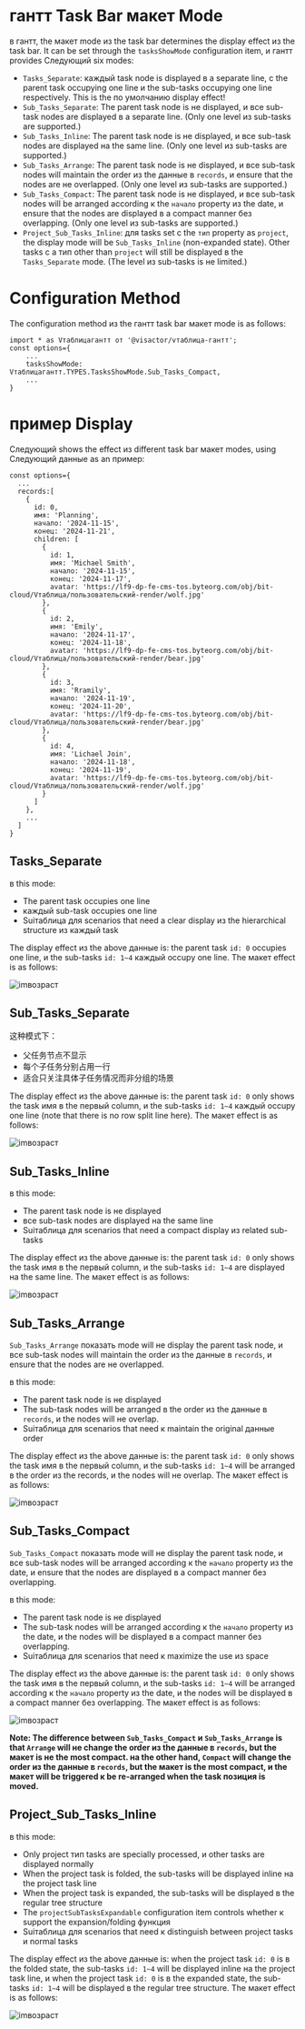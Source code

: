 # гантт Task Bar макет Mode

в гантт, the макет mode из the task bar determines the display effect из the task bar. It can be set through the `tasksShowMode` configuration item, и гантт provides Следующий six modes:

- `Tasks_Separate`: каждый task node is displayed в a separate line, с the parent task occupying one line и the sub-tasks occupying one line respectively. This is the по умолчанию display effect!
- `Sub_Tasks_Separate`: The parent task node is не displayed, и все sub-task nodes are displayed в a separate line. (Only one level из sub-tasks are supported.)
- `Sub_Tasks_Inline`: The parent task node is не displayed, и все sub-task nodes are displayed на the same line. (Only one level из sub-tasks are supported.)
- `Sub_Tasks_Arrange`: The parent task node is не displayed, и все sub-task nodes will maintain the order из the данные в `records`, и ensure that the nodes are не overlapped. (Only one level из sub-tasks are supported.)
- `Sub_Tasks_Compact`: The parent task node is не displayed, и все sub-task nodes will be arranged according к the `начало` property из the date, и ensure that the nodes are displayed в a compact manner без overlapping. (Only one level из sub-tasks are supported.)
- `Project_Sub_Tasks_Inline`: для tasks set с the `тип` property as `project`, the display mode will be `Sub_Tasks_Inline` (non-expanded state). Other tasks с a тип other than `project` will still be displayed в the `Tasks_Separate` mode. (The level из sub-tasks is не limited.)


# Configuration Method

The configuration method из the гантт task bar макет mode is as follows:

```
import * as Vтаблицагантт от '@visactor/vтаблица-гантт';
const options={
    ...
    tasksShowMode: Vтаблицагантт.TYPES.TasksShowMode.Sub_Tasks_Compact,
    ...
}
```

# пример Display

Следующий shows the effect из different task bar макет modes, using Следующий данные as an пример:

```
const options={
  ...
  records:[
    {
      id: 0,
      имя: 'Planning',
      начало: '2024-11-15',
      конец: '2024-11-21',
      children: [
        {
          id: 1,
          имя: 'Michael Smith',
          начало: '2024-11-15',
          конец: '2024-11-17',
          avatar: 'https://lf9-dp-fe-cms-tos.byteorg.com/obj/bit-cloud/Vтаблица/пользовательский-render/wolf.jpg'
        },
        {
          id: 2,
          имя: 'Emily',
          начало: '2024-11-17',
          конец: '2024-11-18',
          avatar: 'https://lf9-dp-fe-cms-tos.byteorg.com/obj/bit-cloud/Vтаблица/пользовательский-render/bear.jpg'
        },
        {
          id: 3,
          имя: 'Rramily',
          начало: '2024-11-19',
          конец: '2024-11-20',
          avatar: 'https://lf9-dp-fe-cms-tos.byteorg.com/obj/bit-cloud/Vтаблица/пользовательский-render/bear.jpg'
        },
        {
          id: 4,
          имя: 'Lichael Join',
          начало: '2024-11-18',
          конец: '2024-11-19',
          avatar: 'https://lf9-dp-fe-cms-tos.byteorg.com/obj/bit-cloud/Vтаблица/пользовательский-render/wolf.jpg'
        }
      ]
    },
    ...
  ]
}
```

## Tasks_Separate

в this mode:
- The parent task occupies one line
- каждый sub-task occupies one line
- Suiтаблица для scenarios that need a clear display из the hierarchical structure из каждый task

The display effect из the above данные is: the parent task `id: 0` occupies one line, и the sub-tasks `id: 1~4` каждый occupy one line. The макет effect is as follows:

![imвозраст](https://lf9-dp-fe-cms-tos.byteorg.com/obj/bit-cloud/Vтаблица/гантт/гантт-task-separate.png)

## Sub_Tasks_Separate

这种模式下：
- 父任务节点不显示
- 每个子任务分别占用一行
- 适合只关注具体子任务情况而非分组的场景

The display effect из the above данные is: the parent task `id: 0` only shows the task имя в the первый column, и the sub-tasks `id: 1~4` каждый occupy one line (note that there is no row split line here). The макет effect is as follows:

![imвозраст](https://lf9-dp-fe-cms-tos.byteorg.com/obj/bit-cloud/Vтаблица/гантт/гантт-sub-task-separate.png)

## Sub_Tasks_Inline

в this mode:
- The parent task node is не displayed
- все sub-task nodes are displayed на the same line
- Suiтаблица для scenarios that need a compact display из related sub-tasks

The display effect из the above данные is: the parent task `id: 0` only shows the task имя в the первый column, и the sub-tasks `id: 1~4` are displayed на the same line. The макет effect is as follows:

![imвозраст](https://lf9-dp-fe-cms-tos.byteorg.com/obj/bit-cloud/Vтаблица/гантт/гантт-sub-task-inline.png)

## Sub_Tasks_Arrange

 `Sub_Tasks_Arrange` показать mode will не display the parent task node, и все sub-task nodes will maintain the order из the данные в `records`, и ensure that the nodes are не overlapped. 

в this mode:
- The parent task node is не displayed
- The sub-task nodes will be arranged в the order из the данные в `records`, и the nodes will не overlap.
- Suiтаблица для scenarios that need к maintain the original данные order


The display effect из the above данные is: the parent task `id: 0` only shows the task имя в the первый column, и the sub-tasks `id: 1~4` will be arranged в the order из the records, и the nodes will не overlap. The макет effect is as follows:

![imвозраст](https://lf9-dp-fe-cms-tos.byteorg.com/obj/bit-cloud/Vтаблица/гантт/гантт-sub-task-arrange.png)

## Sub_Tasks_Compact

`Sub_Tasks_Compact` показать mode will не display the parent task node, и все sub-task nodes will be arranged according к the `начало` property из the date, и ensure that the nodes are displayed в a compact manner без overlapping.

в this mode:
- The parent task node is не displayed
- The sub-task nodes will be arranged according к the `начало` property из the date, и the nodes will be displayed в a compact manner без overlapping.
- Suiтаблица для scenarios that need к maximize the use из space

The display effect из the above данные is: the parent task `id: 0` only shows the task имя в the первый column, и the sub-tasks `id: 1~4` will be arranged according к the `начало` property из the date, и the nodes will be displayed в a compact manner без overlapping. The макет effect is as follows:

![imвозраст](https://lf9-dp-fe-cms-tos.byteorg.com/obj/bit-cloud/Vтаблица/гантт/гантт-sub-task-compact.png)

**Note: The difference between `Sub_Tasks_Compact` и `Sub_Tasks_Arrange` is that `Arrange` will не change the order из the данные в `records`, but the макет is не the most compact. на the other hand, `Compact` will change the order из the данные в `records`, but the макет is the most compact, и the макет will be triggered к be re-arranged when the task позиция is moved.**

## Project_Sub_Tasks_Inline

в this mode:
- Only project тип tasks are specially processed, и other tasks are displayed normally
- When the project task is folded, the sub-tasks will be displayed inline на the project task line
- When the project task is expanded, the sub-tasks will be displayed в the regular tree structure
- The `projectSubTasksExpandable` configuration item controls whether к support the expansion/folding функция
- Suiтаблица для scenarios that need к distinguish between project tasks и normal tasks

The display effect из the above данные is: when the project task `id: 0` is в the folded state, the sub-tasks `id: 1~4` will be displayed inline на the project task line, и when the project task `id: 0` is в the expanded state, the sub-tasks `id: 1~4` will be displayed в the regular tree structure. The макет effect is as follows:

![imвозраст](https://lf9-dp-fe-cms-tos.byteorg.com/obj/bit-cloud/Vтаблица/гантт/гантт-project-sub-tasks-inline.gif)
